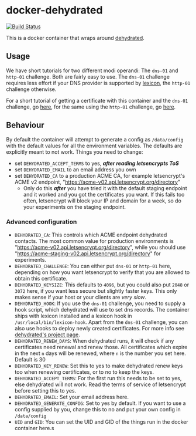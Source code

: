 # docker-dehydrated

[![Build Status](https://drone.jcg.re/api/badges/jcgruenhage/tex-docs/status.svg)](https://drone.jcg.re/jcgruenhage/docker-dehydrated)

This is a docker container that wraps around [dehydrated](https://github.com/lukas2511/dehydrated).

## Usage
We have short tutorials for two different modi operandi: The `dns-01` and `http-01` challenge.
Both are fairly easy to use. The `dns-01` challenge requires less effort if your DNS provider
is supported by [lexicon](https://github.com/AnalogJ/lexicon/#providers), the `http-01` challenge otherwise.

For a short tutorial of getting a certificate with this container and the `dns-01` challenge,
go [here](dns-01.md), for the same using the `http-01` challenge, go [here](http-01.md).

## Behaviour
By default the container will attempt to generate a config as `/data/config`
with the default values for all the environment variables.
The defaults are explicitly meant to not work. Things you need to change:
 - set `DEHYDRATED_ACCEPT_TERMS` to yes, ***after reading letsencrypts ToS***
 - set `DEHYDRATED_EMAIL` to an email address you own
 - set `DEHYDRATED_CA` to a production ACME CA, for example letsencrypt's ACME v2 endpoint, "https://acme-v02.api.letsencrypt.org/directory"
   - Only do this ***after*** you have tried it with the default staging endpoint
   and it worked and you got the certificates you want. If this fails too often,
   letsencrypt will block your IP and domain for a week, so do your experiments
   on the staging endpoint.

### Advanced configuration
- `DEHYDRATED_CA`:
This controls which ACME endpoint dehydrated contacts. The most common value for
production environments is "https://acme-v02.api.letsencrypt.org/directory",
while you should use "https://acme-staging-v02.api.letsencrypt.org/directory"
for experiments.
- `DEHYDRATED_CHALLENGE`:
You can either put `dns-01` or `http-01` here, depending on how you want letsencrypt
to verify that you are allowed to obtain this certificate.
- `DEHYDRATED_KEYSIZE`:
This defaults to `4096`, but you could also put `2048` or `3072` here, if you want
less secure but slightly faster keys. This only makes sense if your host or your clients
are *very slow*.
- `DEHYDRATED_HOOK`:
If you use the `dns-01` challenge, you need to supply a hook script,
which dehydrated will use to set dns records. The container ships with
lexicon installed and a lexicon hook in `/usr/local/bin/lexicon-hook`.
Apart from the `dns-01` challenge, you can also use hooks to deploy newly created
certificates. For more info see [dehydrated's project page](https://github.com/lukas2511/dehydrated).
- `DEHYDRATED_RENEW_DAYS`:
When dehydrated runs, it will check if any certificates need renewal and renew those.
All certificates which expire in the next `n` days will be renewed, where `n` is the
number you set here. Default is 30
- `DEHYDRATED_KEY_RENEW`:
Set this to yes to make dehydrated renew keys too when renewing certificates, or to
no to keep the keys.
- `DEHYDRATED_ACCEPT_TERMS`:
For the first run this needs to be set to yes, else dehydrated will not work.
Read the terms of service of letsencrypt before setting this to yes.
- `DEHYDRATED_EMAIL`:
Set your email address here.
- `DEHYDRATED_GENERATE_CONFIG`:
Set to yes by default. If you want to use a config supplied by you,
change this to no and put your own config in `/data/config`
- `UID` and `GID`: You can set the UID and GID of the things run in the docker container here.s
